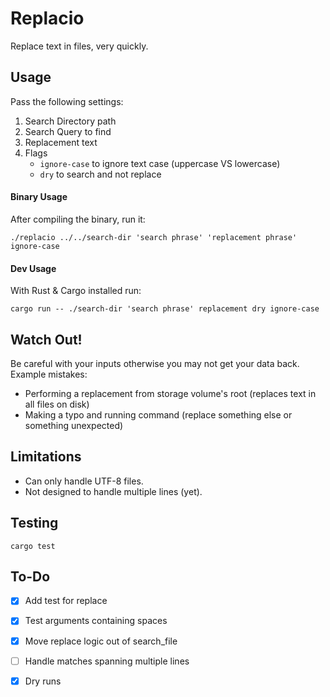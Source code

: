 # Replacio

Replace text in files, very quickly.


## Usage

Pass the following settings:

1. Search Directory path
2. Search Query to find
3. Replacement text
4. Flags
    - `ignore-case` to ignore text case (uppercase VS lowercase)
    - `dry` to search and not replace

#### Binary Usage

After compiling the binary, run it:

```shell
./replacio ../../search-dir 'search phrase' 'replacement phrase' ignore-case
```

#### Dev Usage

With Rust & Cargo installed run:

```shell
cargo run -- ./search-dir 'search phrase' replacement dry ignore-case
```


## Watch Out!

Be careful with your inputs otherwise you may not get your data back. Example mistakes:

- Performing a replacement from storage volume's root (replaces text in all files on disk)
- Making a typo and running command (replace something else or something unexpected)


## Limitations

- Can only handle UTF-8 files.
- Not designed to handle multiple lines (yet).


## Testing

```shell
cargo test
```


## To-Do

- [x] Add test for replace
- [x] Test arguments containing spaces
- [x] Move replace logic out of search_file
- [ ] Handle matches spanning multiple lines
- [x] Dry runs

